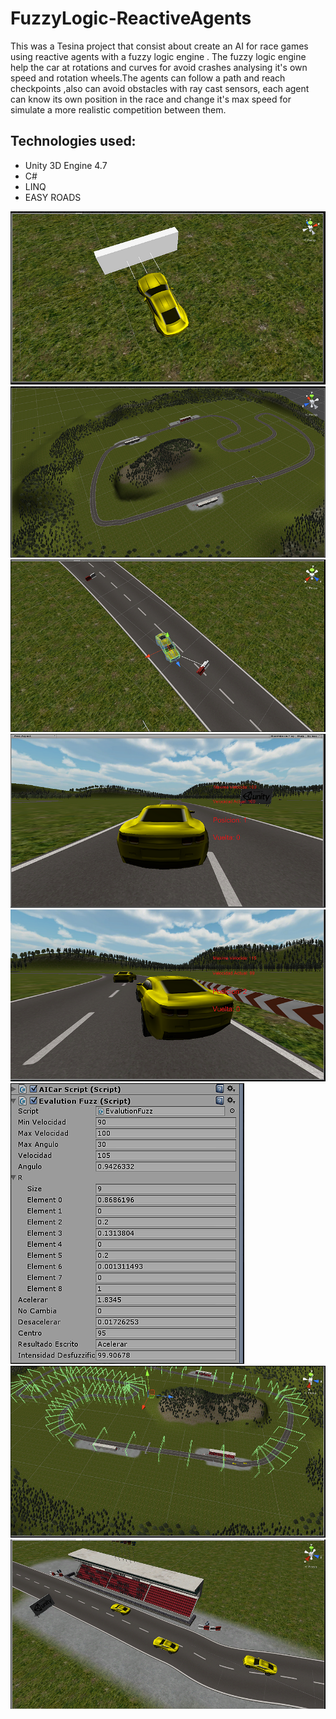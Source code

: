 # FuzzyLogic-ReactiveAgents
This was  a Tesina project that consist about create an AI for race games using  reactive agents with a fuzzy logic engine . The fuzzy logic engine help  the car at rotations  and curves for  avoid crashes analysing it's own speed and rotation wheels.The agents can follow a path and reach checkpoints ,also can  avoid obstacles with ray cast sensors, each agent can know its own position in the race and change it's max speed for simulate a more realistic competition between them.

## Technologies used:
* Unity 3D Engine 4.7
* C#
* LINQ 
* EASY ROADS

![Part1](https://github.com/rtv313/ScreenshotsProjects/blob/main/Images/FuzzyLogic/part1.png)
![Part2](https://github.com/rtv313/ScreenshotsProjects/blob/main/Images/FuzzyLogic/part2.png)
![Part3](https://github.com/rtv313/ScreenshotsProjects/blob/main/Images/FuzzyLogic/part3.png)
![Part4](https://github.com/rtv313/ScreenshotsProjects/blob/main/Images/FuzzyLogic/part4.png)
![Part5](https://github.com/rtv313/ScreenshotsProjects/blob/main/Images/FuzzyLogic/part5.png)
![Part6](https://github.com/rtv313/ScreenshotsProjects/blob/main/Images/FuzzyLogic/part6.png)
![Part7](https://github.com/rtv313/ScreenshotsProjects/blob/main/Images/FuzzyLogic/part7.png)
![Part8](https://github.com/rtv313/ScreenshotsProjects/blob/main/Images/FuzzyLogic/part8.png)
